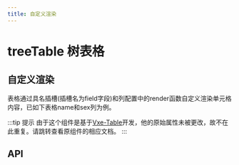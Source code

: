 ```yaml
---
title: 自定义渲染
---
```


# treeTable 树表格

## 自定义渲染

表格通过具名插槽(插槽名为field字段)和列配置中的render函数自定义渲染单元格内容，已如下表格name和sex列为例。

<demo path="./customRender.vue" />

:::tip 提示
由于这个组件是基于[Vxe-Table](https://vxetable.cn/#/table/api)开发，他的原始属性未被更改，故不在此重复。请跳转查看原组件的相应文档。
:::

## API

<API src="../table.json" lang="zh"></API>